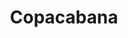 ---
title: "Copacabana"
url: /ciudad-autonoma-de-buenos-aires/copacabana/
shop: tienda de variedades
---
